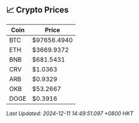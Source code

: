 ## 📈 Crypto Prices

| Coin | Price |
| ---- | ----- |
| BTC | $97656.4940 |
| ETH | $3669.9372 |
| BNB | $681.5431 |
| CRV | $1.0363 |
| ARB | $0.9329 |
| OKB | $53.2667 |
| DOGE | $0.3916 |

_Last Updated: 2024-12-11 14:49:51.097 +0800 HKT_